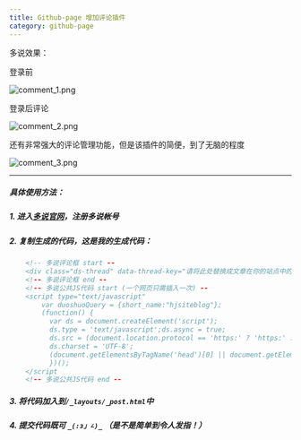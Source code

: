 ```yaml
---
title: Github-page 增加评论插件
category: github-page
---
```


  多说效果：

  登录前

![comment_1.png](http://qcdn.hjsite.cn/image/blog/comment/comment_1.png)

  登录后评论

![comment_2.png](http://qcdn.hjsite.cn/image/blog/comment/comment_2.png)

  还有非常强大的评论管理功能，但是该插件的简便，到了无脑的程度

![comment_3.png](http://qcdn.hjsite.cn/image/blog/comment/comment_3.png)

---

  ##### 具体使用方法：

  ##### 1. 进入[多说官网](http://duoshuo.com)，注册多说帐号

  ##### 2. 复制生成的代码，这是我的生成代码：

```html
    <!-- 多说评论框 start --         
    <div class="ds-thread" data-thread-key="请将此处替换成文章在你的站点中的ID" data-title="请替换成文章的标题" data-url="请替换成文章的网址" </div 
    <!-- 多说评论框 end -- 
    <!-- 多说公共JS代码 start (一个网页只需插入一次) -- 
    <script type="text/javascript" 
        var duoshuoQuery = {short_name:"hjsiteblog"};
        (function() {
          var ds = document.createElement('script');
          ds.type = 'text/javascript';ds.async = true;
          ds.src = (document.location.protocol == 'https:' ? 'https:' : 'http:') + '//static.duoshuo.com/embed.unstable.js';
          ds.charset = 'UTF-8';
          (document.getElementsByTagName('head')[0] || document.getElementsByTagName('body' [0]).appendChild(ds);
          })();
    </script 
    <!-- 多说公共JS代码 end -- 

```

  ##### 3. 将代码加入到`/_layouts/_post.html`中

  ##### 4. 提交代码既可 `_(:з」∠)_` （是不是简单到令人发指！）
